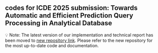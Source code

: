 ## codes for ICDE 2025 submission: Towards Automatic and Efficient Prediction Query Processing in Analytical Database

💡 Note: The latest version of our implementation and technical report has been moved to [new repository link](https://github.com/zjuDBSystems/PEPS). Please refer to the new repository for the most up-to-date code and documentation.
